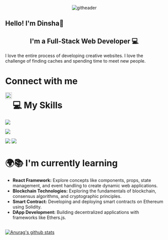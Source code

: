 
<p align="center">
  <img src="https://github.com/user-attachments/assets/3ef6f51b-3ad4-4b6d-981f-155e37070dda.png" alt="githeader">
</p>

## Hello! I'm Dinsha👋 
<h2 align="center">
I'm a Full-Stack Web Developer 💻
</h2>

I love the entire process of developing creative websites. I love the challenge of finding caches and spending time to meet new people.

# Connect with me

<a href="https://www.linkedin.com/in/dinsha-sivan-20849026b/"><img align="left" src="https://raw.githubusercontent.com/yushi1007/yushi1007/main/images/linkedin.svg" alt="Yu Shi | LinkedIn" width="21px"/></a>


# 💻 My Skills
![](https://img.shields.io/badge/Code-React-informational?style=flat&logo=react&color=61DAFB)

![](https://img.shields.io/badge/Code-JavaScript-informational?style=flat&logo=JavaScript&color=F7DF1E)


![](https://img.shields.io/badge/Code-HTML5-informational?style=flat&logo=HTML5&color=E34F26)
![](https://img.shields.io/badge/Code-PostgreSQL-informational?style=flat&logo=PostgreSQL&color=336791)


# 🌍📚 I'm currently learning

<p><ul>
<li><b> React Framework:</b> Explore concepts like components, props, state management, and event handling to create dynamic web applications.</li>
<li><b> Blockchain Technologies:</b> Exploring the fundamentals of blockchain, consensus algorithms, and cryptographic principles.</li>
<li><b> Smart Contract:</b> Developing and deploying smart contracts on Ethereum using Solidity.</li>
<li><b> DApp Development:</b> Building decentralized applications with frameworks like Ethers.js.</li>
</ul>
</p>


##

[![Anurag's github stats](https://github-readme-stats.vercel.app/api?username=dinshasivan)](https://github.com/dinshasivan)





<!--
**dinshasivan/dinshasivan** is a ✨ _special_ ✨ repository because its `README.md` (this file) appears on your GitHub profile.

Here are some ideas to get you started:

- 🔭 I’m currently working on ...
- 🌱 I’m currently learning ...
- 👯 I’m looking to collaborate on ...
- 🤔 I’m looking for help with ...
- 💬 Ask me about ...
- 📫 How to reach me: ...
- 😄 Pronouns: ...
- ⚡ Fun fact: ...
-->

